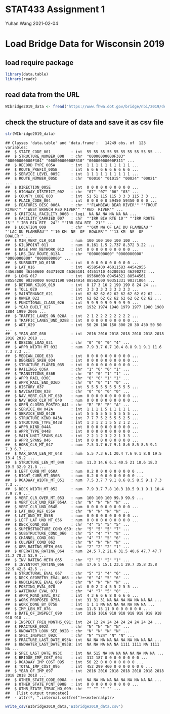STAT433 Assignment 1
================
Yuhan Wang
2021-02-04

# Load Bridge Data for Wisconsin 2019

## load require package

``` r
library(data.table)
library(readr)
```

## read data from the URL

``` r
WIbridge2019_data <- fread("https://www.fhwa.dot.gov/bridge/nbi/2019/delimited/WI19.txt")
```

## check the structure of data and save it as csv file

``` r
str(WIbridge2019_data)
```

    ## Classes 'data.table' and 'data.frame':   14249 obs. of  123 variables:
    ##  $ STATE_CODE_001         : int  55 55 55 55 55 55 55 55 55 55 ...
    ##  $ STRUCTURE_NUMBER_008   : chr  "00000000000F303" "00000000000F304" "00000000000F310" "00000000000F311" ...
    ##  $ RECORD_TYPE_005A       : int  1 1 1 1 1 1 1 1 1 1 ...
    ##  $ ROUTE_PREFIX_005B      : int  6 6 6 6 6 6 6 6 6 6 ...
    ##  $ SERVICE_LEVEL_005C     : int  1 1 1 1 1 1 1 1 1 1 ...
    ##  $ ROUTE_NUMBER_005D      : chr  "00010" "01015" "00024" "00021" ...
    ##  $ DIRECTION_005E         : int  0 0 0 0 0 0 0 0 0 0 ...
    ##  $ HIGHWAY_DISTRICT_002   : chr  "07" "07" "06" "03" ...
    ##  $ COUNTY_CODE_003        : int  51 51 115 115 3 3 3 115 3 3 ...
    ##  $ PLACE_CODE_004         : int  0 0 0 0 0 59450 59450 0 0 0 ...
    ##  $ FEATURES_DESC_006A     : chr  "'FLAMBEAU BEAR RIVER'" "'TROUT RIVER'" "'WEST BRANCH RED RIVER'" "'RED  RIVER'" ...
    ##  $ CRITICAL_FACILITY_006B : logi  NA NA NA NA NA NA ...
    ##  $ FACILITY_CARRIED_007   : chr  "'IRR BIA RTE 10'" "'IRR ROUTE 15'" "'IRR BIA RTE  24'" "'IRR BIA RTE  21'" ...
    ##  $ LOCATION_009           : chr  "'6KM NW OF LAC DU FLAMBEAU'" "'LAC DU FLAMBEAU'" "'10 KM  NE  OF  BOWLER'" "'13 KM  NE  OF  BOWLER'" ...
    ##  $ MIN_VERT_CLR_010       : num  100 100 100 100 100 ...
    ##  $ KILOPOINT_011          : num  0.161 1.5 2.737 8.372 3.22 ...
    ##  $ BASE_HWY_NETWORK_012   : int  0 0 0 0 0 0 0 0 0 0 ...
    ##  $ LRS_INV_ROUTE_013A     : chr  "0000000000" "0000000000" "0000000000" "0000000000" ...
    ##  $ SUBROUTE_NO_013B       : int  0 0 0 0 0 0 0 0 0 0 ...
    ##  $ LAT_016                : int  45585400 46011583 44542955 44563600 46360600 46371020 46365101 44551710 46280263 46290272 ...
    ##  $ LONG_017               : int  89560600 89454321 88544561 88554200 90390000 90421190 90414914 88562500 90351331 90371004 ...
    ##  $ DETOUR_KILOS_019       : int  8 17 3 16 2 199 199 8 24 24 ...
    ##  $ TOLL_020               : int  3 3 3 3 3 3 3 3 3 3 ...
    ##  $ MAINTENANCE_021        : int  62 62 62 62 62 62 62 62 62 62 ...
    ##  $ OWNER_022              : int  62 62 62 62 62 62 62 62 62 62 ...
    ##  $ FUNCTIONAL_CLASS_026   : int  9 9 9 9 9 9 9 9 9 9 ...
    ##  $ YEAR_BUILT_027         : int  1932 1974 1948 1979 1977 1980 1980 1884 1999 2006 ...
    ##  $ TRAFFIC_LANES_ON_028A  : int  2 1 2 2 2 2 2 2 2 2 ...
    ##  $ TRAFFIC_LANES_UND_028B : int  0 0 0 0 0 0 0 0 0 0 ...
    ##  $ ADT_029                : int  50 20 100 150 300 20 30 450 50 50 ...
    ##  $ YEAR_ADT_030           : int  2016 2016 2018 2018 2018 2018 2018 2018 2018 2018 ...
    ##  $ DESIGN_LOAD_031        : chr  "0" "0" "0" "4" ...
    ##  $ APPR_WIDTH_MT_032      : num  7.9 3.7 6.7 10.4 8.8 9.1 9.1 11.6 7.3 7.3 ...
    ##  $ MEDIAN_CODE_033        : int  0 0 0 0 0 0 0 0 0 0 ...
    ##  $ DEGREES_SKEW_034       : int  0 0 0 0 0 0 0 0 0 0 ...
    ##  $ STRUCTURE_FLARED_035   : int  0 0 0 0 0 0 0 0 0 0 ...
    ##  $ RAILINGS_036A          : chr  "1" "0" "0" "1" ...
    ##  $ TRANSITIONS_036B       : chr  "0" "0" "1" "1" ...
    ##  $ APPR_RAIL_036C         : chr  "0" "0" "1" "1" ...
    ##  $ APPR_RAIL_END_036D     : chr  "0" "0" "1" "0" ...
    ##  $ HISTORY_037            : int  5 5 5 5 5 5 5 5 5 5 ...
    ##  $ NAVIGATION_038         : chr  "0" "0" "0" "0" ...
    ##  $ NAV_VERT_CLR_MT_039    : num  0 0 0 0 0 0 0 0 0 0 ...
    ##  $ NAV_HORR_CLR_MT_040    : num  0 0 0 0 0 0 0 0 0 0 ...
    ##  $ OPEN_CLOSED_POSTED_041 : chr  "B" "B" "P" "A" ...
    ##  $ SERVICE_ON_042A        : int  1 1 1 1 5 1 1 1 1 1 ...
    ##  $ SERVICE_UND_042B       : int  5 5 5 5 5 5 5 5 5 5 ...
    ##  $ STRUCTURE_KIND_043A    : int  7 7 7 5 2 5 5 5 2 5 ...
    ##  $ STRUCTURE_TYPE_043B    : int  1 3 1 2 1 5 5 2 1 2 ...
    ##  $ APPR_KIND_044A         : int  0 0 0 0 0 0 0 0 0 0 ...
    ##  $ APPR_TYPE_044B         : int  0 0 0 0 0 0 0 0 0 0 ...
    ##  $ MAIN_UNIT_SPANS_045    : int  2 2 1 2 3 2 2 1 3 3 ...
    ##  $ APPR_SPANS_046         : int  0 0 0 0 0 0 0 0 0 0 ...
    ##  $ HORR_CLR_MT_047        : num  7.5 3.7 6.7 9.1 8.6 8.5 8.5 9.1 7.3 6.7 ...
    ##  $ MAX_SPAN_LEN_MT_048    : num  5.5 7.3 6.1 20.4 7.6 9.1 8.8 19.5 13.4 15.2 ...
    ##  $ STRUCTURE_LEN_MT_049   : num  11.3 14.6 6.1 40.5 21 18.6 18.3 19.5 32.9 21.8 ...
    ##  $ LEFT_CURB_MT_050A      : num  0.2 0 0 0 0 0 0 0 0 0 ...
    ##  $ RIGHT_CURB_MT_050B     : num  0.2 0 0 0 0 0 0 0 0 0 ...
    ##  $ ROADWAY_WIDTH_MT_051   : num  7.5 3.7 7 9.1 8.6 8.5 8.5 9.1 7.3 7.3 ...
    ##  $ DECK_WIDTH_MT_052      : num  7.9 3.7 7.8 10.3 10.5 9.1 9.1 10.4 7.9 7.9 ...
    ##  $ VERT_CLR_OVER_MT_053   : num  100 100 100 99.9 99.9 ...
    ##  $ VERT_CLR_UND_REF_054A  : chr  "N" "N" "N" "N" ...
    ##  $ VERT_CLR_UND_054B      : num  0 0 0 0 0 0 0 0 0 0 ...
    ##  $ LAT_UND_REF_055A       : chr  "N" "N" "N" "N" ...
    ##  $ LAT_UND_MT_055B        : num  0 0 0 0 0 0 0 0 0 0 ...
    ##  $ LEFT_LAT_UND_MT_056    : num  0 0 0 0 0 0 0 0 0 0 ...
    ##  $ DECK_COND_058          : chr  "4" "5" "5" "5" ...
    ##  $ SUPERSTRUCTURE_COND_059: chr  "5" "5" "5" "7" ...
    ##  $ SUBSTRUCTURE_COND_060  : chr  "5" "4" "7" "8" ...
    ##  $ CHANNEL_COND_061       : chr  "4" "7" "5" "6" ...
    ##  $ CULVERT_COND_062       : chr  "N" "N" "N" "N" ...
    ##  $ OPR_RATING_METH_063    : chr  "2" "2" "2" "1" ...
    ##  $ OPERATING_RATING_064   : num  24.5 7.2 21.6 31.5 40.6 47.7 47.7 31.2 70.2 53.9 ...
    ##  $ INV_RATING_METH_065    : chr  "2" "2" "2" "1" ...
    ##  $ INVENTORY_RATING_066   : num  17.6 5 15.1 23.1 29.7 35.8 35.8 22.9 42.5 42.5 ...
    ##  $ STRUCTURAL_EVAL_067    : chr  "5" "2" "4" "6" ...
    ##  $ DECK_GEOMETRY_EVAL_068 : chr  "6" "4" "5" "6" ...
    ##  $ UNDCLRENCE_EVAL_069    : chr  "N" "N" "N" "N" ...
    ##  $ POSTING_EVAL_070       : int  0 0 2 2 4 5 5 2 5 5 ...
    ##  $ WATERWAY_EVAL_071      : chr  "4" "7" "5" "8" ...
    ##  $ APPR_ROAD_EVAL_072     : int  4 3 6 6 6 8 8 6 6 6 ...
    ##  $ WORK_PROPOSED_075A     : int  31 31 31 NA NA NA NA NA NA NA ...
    ##  $ WORK_DONE_BY_075B      : int  1 1 1 NA NA NA NA NA NA NA ...
    ##  $ IMP_LEN_MT_076         : num  11.5 15 11 0 0 0 0 0 0 0 ...
    ##  $ DATE_OF_INSPECT_090    : int  1016 1016 918 918 918 918 918 918 918 918 ...
    ##  $ INSPECT_FREQ_MONTHS_091: int  24 12 24 24 24 24 24 24 24 24 ...
    ##  $ FRACTURE_092A          : chr  "N" "N" "N" "N" ...
    ##  $ UNDWATER_LOOK_SEE_092B : chr  "N" "N" "N" "N" ...
    ##  $ SPEC_INSPECT_092C      : chr  "N" "Y24" "N" "N" ...
    ##  $ FRACTURE_LAST_DATE_093A: int  NA NA NA NA NA NA NA NA NA NA ...
    ##  $ UNDWATER_LAST_DATE_093B: int  NA NA NA NA NA 1111 1111 NA 1111 NA ...
    ##  $ SPEC_LAST_DATE_093C    : int  NA 515 NA NA NA NA NA NA NA NA ...
    ##  $ BRIDGE_IMP_COST_094    : int  312 187 0 0 0 0 0 0 0 0 ...
    ##  $ ROADWAY_IMP_COST_095   : int  50 22 0 0 0 0 0 0 0 0 ...
    ##  $ TOTAL_IMP_COST_096     : int  452 299 460 0 0 0 0 0 0 0 ...
    ##  $ YEAR_OF_IMP_097        : int  2016 2016 2018 2018 2018 2018 2018 2018 2018 2018 ...
    ##  $ OTHER_STATE_CODE_098A  : int  NA NA NA NA NA NA NA NA NA NA ...
    ##  $ OTHER_STATE_PCNT_098B  : int  0 0 0 0 0 0 0 0 0 0 ...
    ##  $ OTHR_STATE_STRUC_NO_099: chr  "" "" "" "" ...
    ##   [list output truncated]
    ##  - attr(*, ".internal.selfref")=<externalptr>

``` r
write_csv(WIbridge2019_data,'WIbridge2019_data.csv')
```
